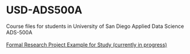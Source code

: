 # USD-ADS500A
Course files for students in University of San Diego Applied Data Science ADS-500A
</br></br>
<a href="https://github.com/mcvanderbilt/ADS500A-Modeling-Tailpipe-CO2">Formal Research Project Example for Study (currently in progress)</a>
